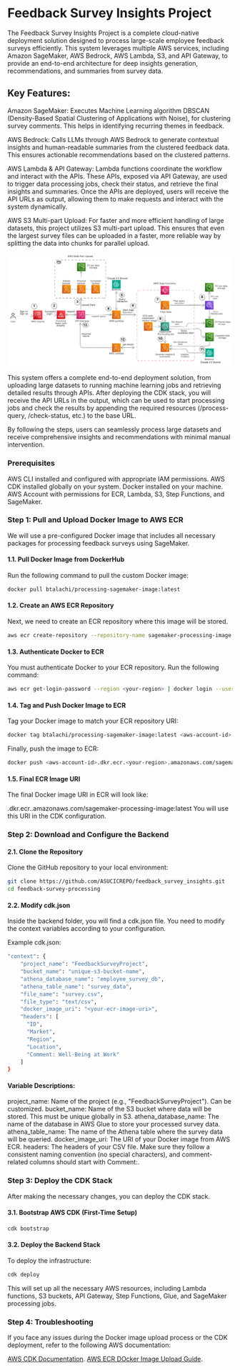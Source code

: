 # Feedback Survey Insights Project

The Feedback Survey Insights Project is a complete cloud-native deployment solution designed to process large-scale employee feedback surveys efficiently. This system leverages multiple AWS services, including Amazon SageMaker, AWS Bedrock, AWS Lambda, S3, and API Gateway, to provide an end-to-end architecture for deep insights generation, recommendations, and summaries from survey data.

## Key Features:
Amazon SageMaker: Executes Machine Learning algorithm DBSCAN (Density-Based Spatial Clustering of Applications with Noise), for clustering survey comments. This helps in identifying recurring themes in feedback.

AWS Bedrock: Calls LLMs through AWS Bedrock to generate contextual insights and human-readable summaries from the clustered feedback data. This ensures actionable recommendations based on the clustered patterns.

AWS Lambda & API Gateway: Lambda functions coordinate the workflow and interact with the APIs. These APIs, exposed via API Gateway, are used to trigger data processing jobs, check their status, and retrieve the final insights and summaries. Once the APIs are deployed, users will receive the API URLs as output, allowing them to make requests and interact with the system dynamically.

AWS S3 Multi-part Upload: For faster and more efficient handling of large datasets, this project utilizes S3 multi-part upload. This ensures that even the largest survey files can be uploaded in a faster, more reliable way by splitting the data into chunks for parallel upload.

![Architecture Diagram](./Architecture/architecture.png)

This system offers a complete end-to-end deployment solution, from uploading large datasets to running machine learning jobs and retrieving detailed results through APIs. After deploying the CDK stack, you will receive the API URLs in the output, which can be used to start processing jobs and check the results by appending the required resources (/process-query, /check-status, etc.) to the base URL.

By following the steps, users can seamlessly process large datasets and receive comprehensive insights and recommendations with minimal manual intervention.

### Prerequisites
AWS CLI installed and configured with appropriate IAM permissions.
AWS CDK installed globally on your system.
Docker installed on your machine.
AWS Account with permissions for ECR, Lambda, S3, Step Functions, and SageMaker.

### Step 1: Pull and Upload Docker Image to AWS ECR
We will use a pre-configured Docker image that includes all necessary packages for processing feedback surveys using SageMaker.

#### 1.1. Pull Docker Image from DockerHub
Run the following command to pull the custom Docker image:

```bash
docker pull btalachi/processing-sagemaker-image:latest
```
#### 1.2. Create an AWS ECR Repository
Next, we need to create an ECR repository where this image will be stored.

```bash
aws ecr create-repository --repository-name sagemaker-processing-image --region <your-region>
```
#### 1.3. Authenticate Docker to ECR
You must authenticate Docker to your ECR repository. Run the following command:

```bash
aws ecr get-login-password --region <your-region> | docker login --username AWS --password-stdin <aws-account-id>.dkr.ecr.<your-region>.amazonaws.com
```
#### 1.4. Tag and Push Docker Image to ECR
Tag your Docker image to match your ECR repository URI:

```bash
docker tag btalachi/processing-sagemaker-image:latest <aws-account-id>.dkr.ecr.<your-region>.amazonaws.com/sagemaker-processing-image:latest
```
Finally, push the image to ECR:

```bash
docker push <aws-account-id>.dkr.ecr.<your-region>.amazonaws.com/sagemaker-processing-image:latest
```
#### 1.5. Final ECR Image URI
The final Docker image URI in ECR will look like:


<aws-account-id>.dkr.ecr.<your-region>.amazonaws.com/sagemaker-processing-image:latest
You will use this URI in the CDK configuration.

### Step 2: Download and Configure the Backend
#### 2.1. Clone the Repository
Clone the GitHub repository to your local environment:

```bash
git clone https://github.com/ASUCICREPO/feedback_survey_insights.git
cd feedback-survey-processing
```

#### 2.2. Modify cdk.json
Inside the backend folder, you will find a cdk.json file. You need to modify the context variables according to your configuration.

Example cdk.json:

```bash
"context": {
    "project_name": "FeedbackSurveyProject",
    "bucket_name": "unique-s3-bucket-name",
    "athena_database_name": "employee_survey_db",
    "athena_table_name": "survey_data",
    "file_name": "survey.csv",
    "file_type": "text/csv",
    "docker_image_uri": "<your-ecr-image-uri>",
    "headers": [
      "ID",
      "Market",
      "Region",
      "Location",
      "Comment: Well-Being at Work"
    ]
}
```
#### Variable Descriptions:
project_name: Name of the project (e.g., "FeedbackSurveyProject"). Can be customized.
bucket_name: Name of the S3 bucket where data will be stored. This must be unique globally in S3.
athena_database_name: The name of the database in AWS Glue to store your processed survey data.
athena_table_name: The name of the Athena table where the survey data will be queried.
docker_image_uri: The URI of your Docker image from AWS ECR.
headers: The headers of your CSV file. Make sure they follow a consistent naming convention (no special characters), and comment-related columns should start with Comment:.

### Step 3: Deploy the CDK Stack
After making the necessary changes, you can deploy the CDK stack.

#### 3.1. Bootstrap AWS CDK (First-Time Setup)

```bash
cdk bootstrap
```
#### 3.2. Deploy the Backend Stack
To deploy the infrastructure:

```bash
cdk deploy
```
This will set up all the necessary AWS resources, including Lambda functions, S3 buckets, API Gateway, Step Functions, Glue, and SageMaker processing jobs.

### Step 4: Troubleshooting
If you face any issues during the Docker image upload process or the CDK deployment, refer to the following AWS documentation:

[AWS CDK Documentation](https://docs.aws.amazon.com/cdk/latest/guide/home.html).
[AWS ECR DOcker Image Upload Guide](https://docs.aws.amazon.com/AmazonECR/latest/userguide/docker-push-ecr-image.html).
